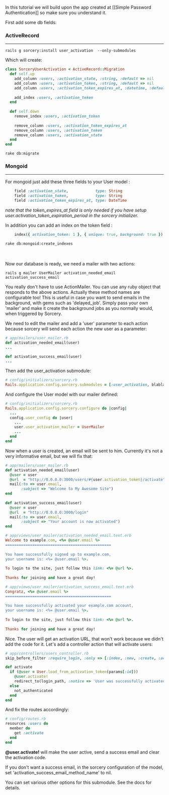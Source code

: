 In this tutorial we will build upon the app created at [[Simple Password Authentication]] so make sure you understand it.

First add some db fields:

### ActiveRecord
***

```
rails g sorcery:install user_activation  --only-submodules
```


Which will create:

```ruby
class SorceryUserActivation < ActiveRecord::Migration
  def self.up
    add_column :users, :activation_state, :string, :default => nil
    add_column :users, :activation_token, :string, :default => nil
    add_column :users, :activation_token_expires_at, :datetime, :default => nil
        
    add_index :users, :activation_token
  end
    
  def self.down
    remove_index :users, :activation_token
    
    remove_column :users, :activation_token_expires_at
    remove_column :users, :activation_token
    remove_column :users, :activation_state
  end
end
```

    rake db:migrate   


### Mongoid
***

For mongoid just add these three fields to your User model :
```ruby
    field :activation_state,            type: String
    field :activation_token,            type: String
    field :activation_token_expires_at, type: DateTime
```
_note that the token_expires_at field is only needed if you have setup user.activation_token_expiration_period in the sorcery initializer._

In addition you can add an index on the token field :
```ruby
    index({ activation_token: 1 }, { unique: true, background: true })
```

    rake db:mongoid:create_indexes
<br />
<br />
Now our database is ready, we need a mailer with two actions:

    rails g mailer UserMailer activation_needed_email activation_success_email

You really don't have to use ActionMailer. You can use any ruby object that responds to the above actions. Actually these method names are configurable too! This is useful in case you want to send emails in the background, with gems such as 'delayed_job'. Simply pass your own 'mailer' and make it create the background jobs as you normally would, when triggered by Sorcery.

We need to edit the mailer and add a 'user' parameter to each action because sorcery will send each action the new user as a parameter:

```ruby
# app/mailers/user_mailer.rb
def activation_needed_email(user)
...

def activation_success_email(user)
...
```

Then add the user_activation submodule:

```ruby
# config/initializers/sorcery.rb
Rails.application.config.sorcery.submodules = [:user_activation, blabla, blablu, ...]
```

And configure the User model with our mailer defined:

```ruby
# config/initializers/sorcery.rb
Rails.application.config.sorcery.configure do |config|
  ...
  config.user_config do |user|
    ...
    user.user_activation_mailer = UserMailer
    ...
  end
end
```

Now when a user is created, an email will be sent to him. Currently it's not a very informative email, but we will fix that:

```ruby
# app/mailers/user_mailer.rb
def activation_needed_email(user)
  @user = user
  @url  = "http://0.0.0.0:3000/users/#{user.activation_token}/activate"
  mail(:to => user.email,
       :subject => "Welcome to My Awesome Site")
end
    
def activation_success_email(user)
  @user = user
  @url  = "http://0.0.0.0:3000/login"
  mail(:to => user.email,
       :subject => "Your account is now activated")
end
```

```ruby
# app/views/user_mailer/activation_needed_email.text.erb
Welcome to example.com, <%= @user.email %>
===============================================
     
You have successfully signed up to example.com,
your username is: <%= @user.email %>.
    
To login to the site, just follow this link: <%= @url %>.
     
Thanks for joining and have a great day!
```

```ruby
# app/views/user_mailer/activation_success_email.text.erb
Congratz, <%= @user.email %>
===============================================
     
You have successfully activated your example.com account,
your username is: <%= @user.email %>.
     
To login to the site, just follow this link: <%= @url %>.
     
Thanks for joining and have a great day!
```

Nice. The user will get an activation URL, that won't work because we didn't add the code for it. Let's add a controller action that will activate users:

```ruby
# app/controllers/users_controller.rb
skip_before_filter :require_login, :only => [:index, :new, :create, :activate]

def activate
  if (@user = User.load_from_activation_token(params[:id]))
    @user.activate!
    redirect_to(login_path, :notice => 'User was successfully activated.')
  else
    not_authenticated
  end
end
```

And fix the routes accordingly:

```ruby
# config/routes.rb
resources :users do
  member do
    get :activate
  end
end
```

**@user.activate!** will make the user active, send a success email and clear the activation code.

If you don't want a success email, in the sorcery configuration of the model, set 'activation_success_email_method_name' to nil.

You can set various other options for this submodule. See the docs for details.